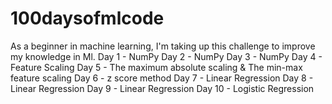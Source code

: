 # 100daysofmlcode
As a beginner in machine learning, I'm taking up this challenge to improve my knowledge in Ml. 
Day 1 - NumPy 
Day 2 - NumPy
Day 3 - NumPy
Day 4 - Feature Scaling 
Day 5 - The maximum absolute scaling & The min-max feature scaling
Day 6 - z score method 
Day 7 - Linear Regression
Day 8 - Linear Regression
Day 9 - Linear Regression
Day 10 - Logistic Regression

